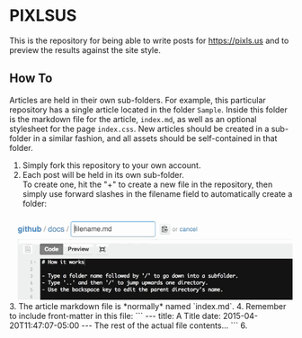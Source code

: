 # PIXLSUS
This is the repository for being able to write posts for https://pixls.us and to preview the results against the site style.

## How To
Articles are held in their own sub-folders.  For example, this particular repository has a single article located in the folder `Sample`.  Inside this folder is the markdown file for the article, `index.md`, as well as an optional stylesheet for the page `index.css`.  New articles should be created in a sub-folder in a similar fashion, and all assets should be self-contained in that folder.

1. Simply fork this repository to your own account.
2. Each post will be held in its own sub-folder.  
To create one, hit the "+" to create a new file in the repository, then simply use forward slashes in the filename field to automatically create a folder:
<div><img src="/styles/create-folder.gif" alt=""/></div>
3. The article markdown file is *normally* named `index.md`.
4. Remember to include front-matter in this file:
```
---
title: A Title
date: 2015-04-20T11:47:07-05:00
---
The rest of the actual file contents...
```
6. 
